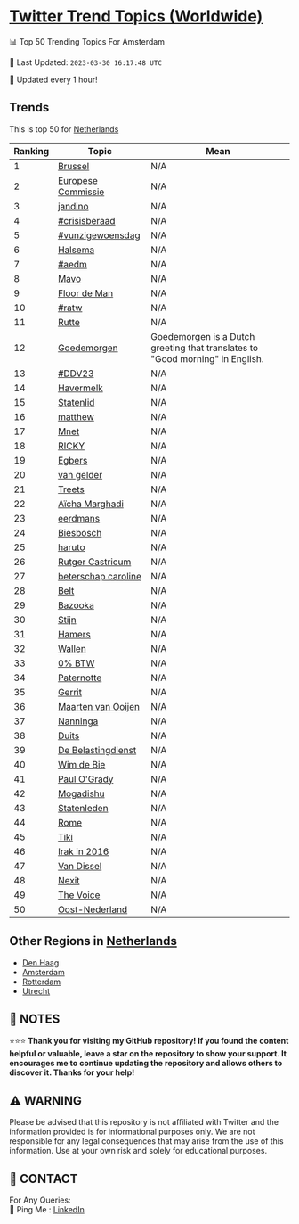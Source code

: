 [Twitter Trend Topics (Worldwide)](https://github.com/ErcinDedeoglu/Twitter-Trend-Topics)
==========


📊 Top 50 Trending Topics For Amsterdam

📆 Last Updated: `2023-03-30 16:17:48 UTC`

🔧 Updated every 1 hour!


## Trends

This is top 50 for [Netherlands](</Netherlands>)

| Ranking | Topic | Mean |
| ------- | ------------ | ------------ |
| 1 | [Brussel](http://twitter.com/search?q=Brussel) | N/A |
| 2 | [Europese Commissie](http://twitter.com/search?q=Europese+Commissie) | N/A |
| 3 | [jandino](http://twitter.com/search?q=jandino) | N/A |
| 4 | [#crisisberaad](http://twitter.com/search?q=%23crisisberaad) | N/A |
| 5 | [#vunzigewoensdag](http://twitter.com/search?q=%23vunzigewoensdag) | N/A |
| 6 | [Halsema](http://twitter.com/search?q=Halsema) | N/A |
| 7 | [#aedm](http://twitter.com/search?q=%23aedm) | N/A |
| 8 | [Mavo](http://twitter.com/search?q=Mavo) | N/A |
| 9 | [Floor de Man](http://twitter.com/search?q=Floor+de+Man) | N/A |
| 10 | [#ratw](http://twitter.com/search?q=%23ratw) | N/A |
| 11 | [Rutte](http://twitter.com/search?q=Rutte) | N/A |
| 12 | [Goedemorgen](http://twitter.com/search?q=Goedemorgen) | Goedemorgen is a Dutch greeting that translates to "Good morning" in English. |
| 13 | [#DDV23](http://twitter.com/search?q=%23DDV23) | N/A |
| 14 | [Havermelk](http://twitter.com/search?q=Havermelk) | N/A |
| 15 | [Statenlid](http://twitter.com/search?q=Statenlid) | N/A |
| 16 | [matthew](http://twitter.com/search?q=matthew) | N/A |
| 17 | [Mnet](http://twitter.com/search?q=Mnet) | N/A |
| 18 | [RICKY](http://twitter.com/search?q=RICKY) | N/A |
| 19 | [Egbers](http://twitter.com/search?q=Egbers) | N/A |
| 20 | [van gelder](http://twitter.com/search?q=van+gelder) | N/A |
| 21 | [Treets](http://twitter.com/search?q=Treets) | N/A |
| 22 | [Aïcha Marghadi](http://twitter.com/search?q=A%c3%afcha+Marghadi) | N/A |
| 23 | [eerdmans](http://twitter.com/search?q=eerdmans) | N/A |
| 24 | [Biesbosch](http://twitter.com/search?q=Biesbosch) | N/A |
| 25 | [haruto](http://twitter.com/search?q=haruto) | N/A |
| 26 | [Rutger Castricum](http://twitter.com/search?q=Rutger+Castricum) | N/A |
| 27 | [beterschap caroline](http://twitter.com/search?q=beterschap+caroline) | N/A |
| 28 | [Belt](http://twitter.com/search?q=Belt) | N/A |
| 29 | [Bazooka](http://twitter.com/search?q=Bazooka) | N/A |
| 30 | [Stijn](http://twitter.com/search?q=Stijn) | N/A |
| 31 | [Hamers](http://twitter.com/search?q=Hamers) | N/A |
| 32 | [Wallen](http://twitter.com/search?q=Wallen) | N/A |
| 33 | [0% BTW](http://twitter.com/search?q=0%25+BTW) | N/A |
| 34 | [Paternotte](http://twitter.com/search?q=Paternotte) | N/A |
| 35 | [Gerrit](http://twitter.com/search?q=Gerrit) | N/A |
| 36 | [Maarten van Ooijen](http://twitter.com/search?q=Maarten+van+Ooijen) | N/A |
| 37 | [Nanninga](http://twitter.com/search?q=Nanninga) | N/A |
| 38 | [Duits](http://twitter.com/search?q=Duits) | N/A |
| 39 | [De Belastingdienst](http://twitter.com/search?q=De+Belastingdienst) | N/A |
| 40 | [Wim de Bie](http://twitter.com/search?q=Wim+de+Bie) | N/A |
| 41 | [Paul O'Grady](http://twitter.com/search?q=Paul+O%27Grady) | N/A |
| 42 | [Mogadishu](http://twitter.com/search?q=Mogadishu) | N/A |
| 43 | [Statenleden](http://twitter.com/search?q=Statenleden) | N/A |
| 44 | [Rome](http://twitter.com/search?q=Rome) | N/A |
| 45 | [Tiki](http://twitter.com/search?q=Tiki) | N/A |
| 46 | [Irak in 2016](http://twitter.com/search?q=Irak+in+2016) | N/A |
| 47 | [Van Dissel](http://twitter.com/search?q=Van+Dissel) | N/A |
| 48 | [Nexit](http://twitter.com/search?q=Nexit) | N/A |
| 49 | [The Voice](http://twitter.com/search?q=The+Voice) | N/A |
| 50 | [Oost-Nederland](http://twitter.com/search?q=Oost-Nederland) | N/A |



## Other Regions in [Netherlands](</Netherlands>)

* [Den Haag](</Netherlands/Den Haag.md>)
* [Amsterdam](</Netherlands/Amsterdam.md>)
* [Rotterdam](</Netherlands/Rotterdam.md>)
* [Utrecht](</Netherlands/Utrecht.md>)



## 📝 NOTES

⭐⭐⭐ **Thank you for visiting my GitHub repository! If you found the content helpful or valuable, leave a star on the repository to show your support. It encourages me to continue updating the repository and allows others to discover it. Thanks for your help!**


## ⚠️ WARNING

Please be advised that this repository is not affiliated with Twitter and the information provided is for informational purposes only. We are not responsible for any legal consequences that may arise from the use of this information. Use at your own risk and solely for educational purposes.


## 📨 CONTACT

 For Any Queries:  
            🏓 Ping Me : [LinkedIn](https://www.linkedin.com/in/ercindedeoglu/)
